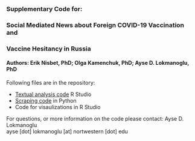### Supplementary Code for:
### Social Mediated News about Foreign COVID-19 Vaccination and 
### Vaccine Hesitancy in Russia
#### Authors: Erik Nisbet, PhD; Olga Kamenchuk, PhD; Ayse D. Lokmanoglu, PhD
         
Following files are in the repository:
- [Textual analysis code](https://github.com/nwccpp/russia_foreignvaccine_paper/blob/main/Russian_FV_Analysis_Code.md) R Studio
- [Scraping code](https://github.com/nwccpp/russia_foreignvaccine_paper/blob/main/NW_Scrape_Ru.py) in Python
- Code for visaulizations in R Studio

For questions, or more information on the code please contact: 
Ayse D. Lokmanoglu\
ayse [dot] lokmanoglu [at] nortwestern [dot] edu
